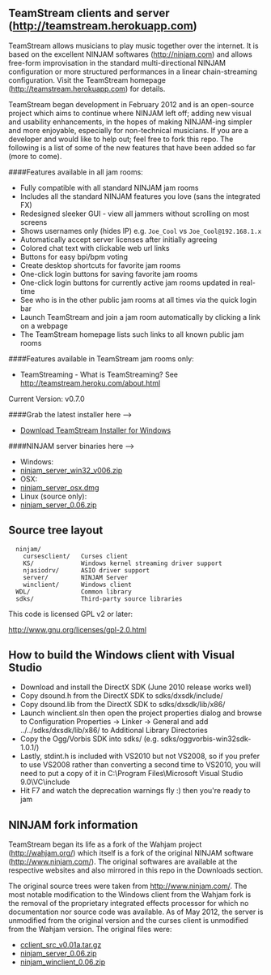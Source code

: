 
TeamStream clients and server (http://teamstream.herokuapp.com)
-------------------------------------------------------------

TeamStream allows musicians to play music together over the internet.
It is based on the excellent NINJAM softwares (http://ninjam.com) and allows
free-form improvisation in the standard multi-directional NINJAM configuration
or more structured performances in a linear chain-streaming configuration.
Visit the TeamStream homepage (http://teamstream.herokuapp.com) for details.

TeamStream began development in February 2012 and is an open-source project
which aims to continue where NINJAM left off; adding new visual and usability
enhancements, in the hopes of making NINJAM-ing simpler and more enjoyable,
especially for non-technical musicians. If you are a developer and would like
to help out; feel free to fork this repo. The following is a list of some of
the new features that have been added so far (more to come).

####Features available in all jam rooms:
* Fully compatible with all standard NINJAM jam rooms
* Includes all the standard NINJAM features you love (sans the integrated FX)
* Redesigned sleeker GUI - view all jammers without scrolling on most screens
* Shows usernames only (hides IP) e.g. ```Joe_Cool``` vs ```Joe_Cool@192.168.1.x```
* Automatically accept server licenses after initially agreeing
* Colored chat text with clickable web url links
* Buttons for easy bpi/bpm voting
* Create desktop shortcuts for favorite jam rooms
* One-click login buttons for saving favorite jam rooms
* One-click login buttons for currently active jam rooms updated in real-time
* See who is in the other public jam rooms at all times via the quick login bar
* Launch TeamStream and join a jam room automatically by clicking a link on a webpage
* The TeamStream homepage lists such links to all known public jam rooms

####Features available in TeamStream jam rooms only:
* TeamStreaming - What is TeamStreaming? See http://teamstream.heroku.com/about.html

Current Version: v0.7.0

####Grab the latest installer here -->
* [Download TeamStream Installer for Windows](https://github.com/downloads/bill-auger/TeamStream/TeamStream.msi)

####NINJAM server binaries here -->
*  Windows:
  *  [ninjam_server_win32_v006.zip](https://github.com/downloads/bill-auger/TeamStream/ninjam_server_win32_v006.zip)
*  OSX:
  *  [ninjam_server_osx.dmg](https://github.com/downloads/bill-auger/TeamStream/ninjam_server_osx.dmg)
*  Linux (source only):
  *  [ninjam_server_0.06.zip](https://github.com/downloads/bill-auger/TeamStream/ninjam_server_0.06.zip)


Source tree layout
------------------
```
  ninjam/
    cursesclient/   Curses client
    KS/             Windows kernel streaming driver support
    njasiodrv/      ASIO driver support
    server/         NINJAM Server
    winclient/      Windows client
  WDL/              Common library
  sdks/             Third-party source libraries
```

This code is licensed GPL v2 or later:

  http://www.gnu.org/licenses/gpl-2.0.html


How to build the Windows client with Visual Studio
--------------------------------------------------

  * Download and install the DirectX SDK (June 2010 release works well)
  * Copy dsound.h from the DirectX SDK to sdks/dxsdk/include/
  * Copy dsound.lib from the DirectX SDK to sdks/dxsdk/lib/x86/
  * Launch winclient.sln then open the project properties dialog and browse to
      Configuration Properties -> Linker -> General and add
	  ../../sdks/dxsdk/lib/x86/ to Additional Library Directories
  * Copy the Ogg/Vorbis SDK into sdks/ (e.g. sdks/oggvorbis-win32sdk-1.0.1/)
  * Lastly, stdint.h is included with VS2010 but not VS2008, so if you prefer to use
      VS2008 rather than converting a second time to VS2010, you will need to put
      a copy of it in C:\Program Files\Microsoft Visual Studio 9.0\VC\include
  * Hit F7 and watch the deprecation warnings fly :) then you're ready to jam


NINJAM fork information
------------------------

TeamStream began its life as a fork of the Wahjam project (http://wahjam.org/)
which itself is a fork of the original NINJAM software (http://www.ninjam.com/).
The original softwares are available at the respective websites and also mirrored
in this repo in the Downloads section.

The original source trees were taken from http://www.ninjam.com/. The most notable
modification to the Windows client from the Wahjam fork is the removal of the
proprietary integrated effects processor for which no documentation nor source code
was available. As of May 2012, the server is unmodified from the original version
and the curses client is unmodified from the Wahjam version. The original files were:

* [cclient_src_v0.01a.tar.gz](https://github.com/downloads/bill-auger/TeamStream/cclient_src_v0.01a.tar.gz)
* [ninjam_server_0.06.zip](https://github.com/downloads/bill-auger/TeamStream/ninjam_server_0.06.zip)
* [ninjam_winclient_0.06.zip](https://github.com/downloads/bill-auger/TeamStream/ninjam_winclient_0.06.zip)
